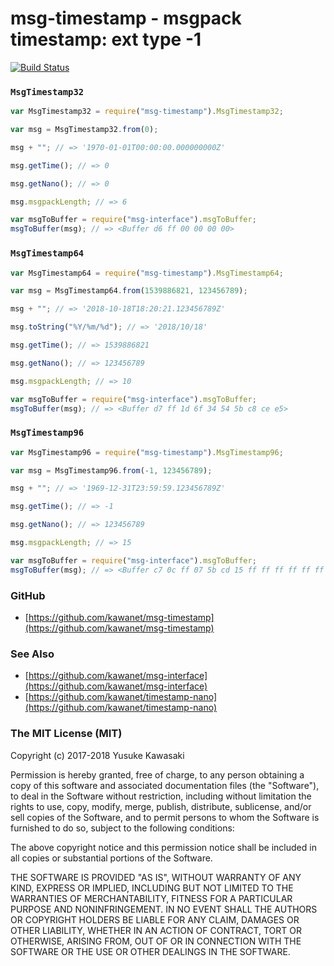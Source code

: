 # msg-timestamp - msgpack timestamp: ext type -1

[![Build Status](https://travis-ci.org/kawanet/msg-timestamp.svg?branch=master)](https://travis-ci.org/kawanet/msg-timestamp)

### `MsgTimestamp32`

```js
var MsgTimestamp32 = require("msg-timestamp").MsgTimestamp32;

var msg = MsgTimestamp32.from(0);

msg + ""; // => '1970-01-01T00:00:00.000000000Z'

msg.getTime(); // => 0

msg.getNano(); // => 0

msg.msgpackLength; // => 6

var msgToBuffer = require("msg-interface").msgToBuffer;
msgToBuffer(msg); // => <Buffer d6 ff 00 00 00 00>
```

### `MsgTimestamp64`

```js
var MsgTimestamp64 = require("msg-timestamp").MsgTimestamp64;

var msg = MsgTimestamp64.from(1539886821, 123456789);

msg + ""; // => '2018-10-18T18:20:21.123456789Z'

msg.toString("%Y/%m/%d"); // => '2018/10/18'

msg.getTime(); // => 1539886821

msg.getNano(); // => 123456789

msg.msgpackLength; // => 10

var msgToBuffer = require("msg-interface").msgToBuffer;
msgToBuffer(msg); // => <Buffer d7 ff 1d 6f 34 54 5b c8 ce e5>
```

### `MsgTimestamp96`

```js
var MsgTimestamp96 = require("msg-timestamp").MsgTimestamp96;

var msg = MsgTimestamp96.from(-1, 123456789);

msg + ""; // => '1969-12-31T23:59:59.123456789Z'

msg.getTime(); // => -1

msg.getNano(); // => 123456789

msg.msgpackLength; // => 15

var msgToBuffer = require("msg-interface").msgToBuffer;
msgToBuffer(msg); // => <Buffer c7 0c ff 07 5b cd 15 ff ff ff ff ff ff ff ff>
```

### GitHub

- [https://github.com/kawanet/msg-timestamp](https://github.com/kawanet/msg-timestamp)

### See Also

- [https://github.com/kawanet/msg-interface](https://github.com/kawanet/msg-interface)
- [https://github.com/kawanet/timestamp-nano](https://github.com/kawanet/timestamp-nano)

### The MIT License (MIT)

Copyright (c) 2017-2018 Yusuke Kawasaki

Permission is hereby granted, free of charge, to any person obtaining a copy
of this software and associated documentation files (the "Software"), to deal
in the Software without restriction, including without limitation the rights
to use, copy, modify, merge, publish, distribute, sublicense, and/or sell
copies of the Software, and to permit persons to whom the Software is
furnished to do so, subject to the following conditions:

The above copyright notice and this permission notice shall be included in all
copies or substantial portions of the Software.

THE SOFTWARE IS PROVIDED "AS IS", WITHOUT WARRANTY OF ANY KIND, EXPRESS OR
IMPLIED, INCLUDING BUT NOT LIMITED TO THE WARRANTIES OF MERCHANTABILITY,
FITNESS FOR A PARTICULAR PURPOSE AND NONINFRINGEMENT. IN NO EVENT SHALL THE
AUTHORS OR COPYRIGHT HOLDERS BE LIABLE FOR ANY CLAIM, DAMAGES OR OTHER
LIABILITY, WHETHER IN AN ACTION OF CONTRACT, TORT OR OTHERWISE, ARISING FROM,
OUT OF OR IN CONNECTION WITH THE SOFTWARE OR THE USE OR OTHER DEALINGS IN THE
SOFTWARE.
